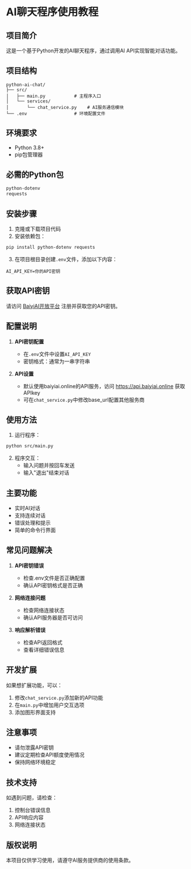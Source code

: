 # AI聊天程序使用教程

## 项目简介
这是一个基于Python开发的AI聊天程序，通过调用AI API实现智能对话功能。

## 项目结构
```
python-ai-chat/
├── src/
│   ├── main.py           # 主程序入口
│   └── services/
│       └── chat_service.py    # AI服务通信模块
└── .env                  # 环境配置文件
```

## 环境要求
- Python 3.8+
- pip包管理器

## 必需的Python包
```bash
python-dotenv
requests
```

## 安装步骤
1. 克隆或下载项目代码
2. 安装依赖包：
```bash
pip install python-dotenv requests
```
3. 在项目根目录创建`.env`文件，添加以下内容：
```
AI_API_KEY=你的API密钥
```

## 获取API密钥
请访问 [BaiyiAI开放平台](https://api.baiyiai.online) 注册并获取您的API密钥。

## 配置说明
1. **API密钥配置**
   - 在`.env`文件中设置`AI_API_KEY`
   - 密钥格式：通常为一串字符串

2. **API设置**
   - 默认使用baiyiai.online的API服务，访问 https://api.baiyiai.online 获取APIkey
   - 可在`chat_service.py`中修改base_url配置其他服务商

## 使用方法
1. 运行程序：
```bash
python src/main.py
```

2. 程序交互：
   - 输入问题并按回车发送
   - 输入"退出"结束对话

## 主要功能
- 实时AI对话
- 支持连续对话
- 错误处理和提示
- 简单的命令行界面

## 常见问题解决
1. **API密钥错误**
   - 检查.env文件是否正确配置
   - 确认API密钥格式是否正确

2. **网络连接问题**
   - 检查网络连接状态
   - 确认API服务器是否可访问

3. **响应解析错误**
   - 检查API返回格式
   - 查看详细错误信息

## 开发扩展
如果想扩展功能，可以：
1. 修改`chat_service.py`添加新的API功能
2. 在`main.py`中增加用户交互选项
3. 添加图形界面支持

## 注意事项
- 请勿泄露API密钥
- 建议定期检查API额度使用情况
- 保持网络环境稳定

## 技术支持
如遇到问题，请检查：
1. 控制台错误信息
2. API响应内容
3. 网络连接状态

## 版权说明
本项目仅供学习使用，请遵守AI服务提供商的使用条款。
